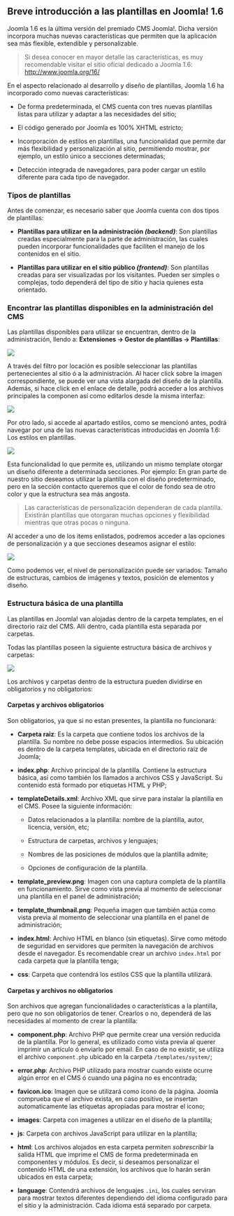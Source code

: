 ﻿

Breve introducción a las plantillas en Joomla! 1.6
--------------------------------------------------

Joomla 1.6 es la última versión del premiado CMS Joomla!. Dicha versión incorpora muchas nuevas características que permiten que la aplicación sea más flexible, extendible y personalizable.


>Si desea conocer en mayor detalle las características, es muy recomendable visitar el sitio oficial dedicado a Joomla 1.6: <http://www.joomla.org/16/>


En el aspecto relacionado al desarrollo y diseño de plantillas, Joomla 1.6 ha incorporado como nuevas características:


* De forma predeterminada, el CMS cuenta con tres nuevas plantillas listas para utilizar y adaptar a las necesidades del sitio;

* El código generado por Joomla es 100% XHTML estricto;

* Incorporación de estilos en plantillas, una funcionalidad que permite dar más flexibilidad y personalización al sitio, permitiendo mostrar, por ejemplo, un estilo único a secciones determinadas;

* Detección integrada de navegadores, para poder cargar un estilo diferente para cada tipo de navegador.



### Tipos de plantillas

Antes de comenzar, es necesario saber que Joomla cuenta con dos tipos de plantillas:


* **Plantillas para utilizar en la administración *(backend)***: Son plantillas creadas especialmente para la parte de administración, las cuales pueden incorporar funcionalidades que faciliten el manejo de los contenidos en el sitio.

* **Plantillas para utilizar en el sitio público *(frontend)***: Son plantillas creadas para ser visualizadas por los visitantes. Pueden ser simples o complejas, todo dependerá del tipo de sitio y hacia quienes esta orientado.



### Encontrar las plantillas disponibles en la administración del CMS

Las plantillas disponibles para utilizar se encuentran, dentro de la administración, llendo a: **Extensiones → Gestor de plantillas → Plantillas**:

![](../incluir/figuras/image07.png)

A través del filtro por locación es posible seleccionar las plantillas pertenecientes al sitio ó a la administración. Al hacer click sobre la imagen correspondiente, se puede ver una vista alargada del diseño de la plantilla. Además, si hace click en el enlace de detalle, podrá acceder a los archivos principales la componen así como editarlos desde la misma interfaz:

![](../incluir/figuras/image09.png)

Por otro lado, si accede al apartado estilos, como se mencionó antes, podrá navegar por una de las nuevas características introducidas en Joomla 1.6: Los estilos en plantillas. 

![](../incluir/figuras/image30.png)

Esta funcionalidad lo que permite es, utilizando un mismo template otorgar un diseño diferente a determinada secciones. Por ejemplo: En gran parte de nuestro sitio deseamos utilizar la plantilla con el diseño predeterminado, pero en la sección contacto queremos que el color de fondo sea de otro color y que la estructura sea más angosta.


>Las características de personalización dependeran de cada plantilla. Existirán plantillas que otorgaran muchas opciones y flexibilidad mientras que otras pocas o ninguna.


Al acceder a uno de los items enlistados, podremos acceder a las opciones de personalización y a que secciones deseamos asignar el estilo:

![](../incluir/figuras/image25.png)

Como podemos ver, el nivel de personalización puede ser variados: Tamaño de estructuras, cambios de imágenes y textos, posición de elementos y diseño.



### Estructura básica de una plantilla

Las plantillas en Joomla! van alojadas dentro de la carpeta templates, en el directorio raiz del CMS. Allí dentro, cada plantilla esta separada por carpetas.

Todas las plantillas poseen la siguiente estructura básica de archivos y carpetas:

![](../incluir/figuras/image05.png)

Los archivos y carpetas dentro de la estructura pueden dividirse en obligatorios y no obligatorios:



#### Carpetas y archivos obligatorios

Son obligatorios, ya que si no estan presentes, la plantilla no funcionará:


* **Carpeta raiz**: Es la carpeta que contiene todos los archivos de la plantilla. Su nombre no debe posse espacios intermedios. Su ubicación es dentro de la carpeta templates, ubicada en el directorio raiz de Joomla;

* **index.php**: Archivo principal de la plantilla. Contiene la estructura básica, así como también los llamados a archivos CSS y JavaScript. Su contenido está formado por etiquetas HTML y PHP;

* **templateDetails.xml**: Archivo XML que sirve para instalar la plantilla en el CMS. Posee la siguiente información:

	* Datos relacionados a la plantilla: nombre de la plantilla, autor, licencia, versión, etc;
	
	* Estructura de carpetas, archivos y lenguajes;
	
	* Nombres de las posiciones de módulos que la plantilla admite;
	
	* Opciones de configuración de la plantilla.
	
* **template_preview.png**: Imagen con una captura completa de la plantilla en funcionamiento. Sirve como vista previa al momento de seleccionar una plantilla en el panel de administración;

* **template_thumbnail.png**: Pequeña imagen que también actúa como vista previa al momento de seleccionar una plantilla en el panel de administración;

* **index.html**: Archivo HTML en blanco (sin etiquetas). Sirve como método de seguridad en servidores que permiten la navegación de archivos desde el navegador. Es recomendable crear un archivo `index.html` por cada carpeta que la plantilla tenga;

* **css**: Carpeta que contendrá los estilos CSS que la plantilla utilizará.



#### Carpetas y archivos no obligatorios

Son archivos que agregan funcionalidades o características a la plantilla, pero que no son obligatorios de tener. Crearlos o no, dependerá de las necesidades al momento de crear la plantilla:


* **component.php**: Archivo PHP que permite crear una versión reducida de la plantilla. Por lo general, es utilizado como vista previa al querer imprimir un artículo ó enviarlo por email. En caso de no existir, se utiliza el archivo `component.php` ubicado en la carpeta `/templates/system/`;

* **error.php**: Archivo PHP utilizado para mostrar cuando existe ocurre algún error en el CMS ó cuando una página no es encontrada;

* **favicon.ico**: Imagen que se utilizará como icono de la página. Joomla comprueba que el archivo exista, en caso positivo, se insertan automaticamente las etiquetas apropiadas para mostrar el icono;

* **images**: Carpeta con imagenes a utilizar en el diseño de la plantilla;

* **js**: Carpeta con archivos JavaScript para utilizar en la plantilla;

* **html**: Los archivos alojados en esta carpeta permiten *sobrescribir* la salida HTML que imprime el CMS de forma predeterminada en componentes y módulos. Es decir, si deseamos personalizar el contenido HTML de una extensión, los archivos que lo harán serán ubicados en esta carpeta;

* **language**: Contendrá archivos de lenguajes `.ini`, los cuales serviran para mostrar textos diferentes dependiendo del idioma configurado para el sitio y la administración. Cada idioma está separado por carpeta.

